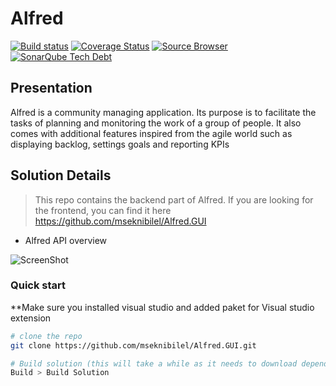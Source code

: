 # Alfred 
[![Build status](https://ci.appveyor.com/api/projects/status/ol7r703e1rmagn44?svg=true)](https://ci.appveyor.com/project/mseknibilel/alfred)
[![Coverage Status](https://coveralls.io/repos/github/mseknibilel/Alfred/badge.svg?branch=master)](https://coveralls.io/github/mseknibilel/Alfred?branch=master)
[![Source Browser](https://img.shields.io/badge/Browse-Source-green.svg)](http://sourcebrowser.io/Browse/mseknibilel/Alfred)
[![SonarQube Tech Debt](https://img.shields.io/sonar/http/sonar.qatools.ru/ru.yandex.qatools.allure:allure-core/tech_debt.svg)](https://sonarqube.com/dashboard/index/1191532)

Presentation
-----------------

Alfred is a community managing application. Its purpose is to facilitate the tasks of planning and monitoring the work of a group of people. It also comes with additional features inspired from the agile world such as displaying backlog, settings goals and reporting KPIs

Solution Details
-----------------

> This repo contains the backend part of Alfred. If you are looking for the frontend, you can find it here https://github.com/mseknibilel/Alfred.GUI

* Alfred API overview

![ScreenShot](http://i.imgur.com/HdCIVdb.png)

### Quick start
**Make sure you installed visual studio and added paket for Visual studio extension

```bash
# clone the repo
git clone https://github.com/mseknibilel/Alfred.GUI.git

# Build solution (this will take a while as it needs to download dependencies)
Build > Build Solution
